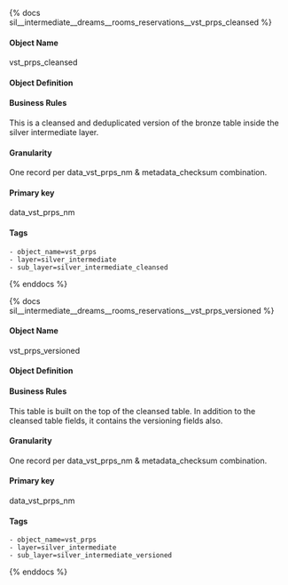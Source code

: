 {% docs sil__intermediate__dreams__rooms_reservations__vst_prps_cleansed %}

#### Object Name
vst_prps_cleansed

#### Object Definition


#### Business Rules
This is a cleansed and deduplicated version of the bronze table inside the silver intermediate layer.

#### Granularity
One record per data_vst_prps_nm & metadata_checksum combination.

#### Primary key
data_vst_prps_nm

#### Tags
    - object_name=vst_prps
    - layer=silver_intermediate
    - sub_layer=silver_intermediate_cleansed

{% enddocs %}

{% docs sil__intermediate__dreams__rooms_reservations__vst_prps_versioned %}

#### Object Name
vst_prps_versioned

#### Object Definition


#### Business Rules
This table is built on the top of the cleansed table. In addition to the cleansed table fields, it contains the versioning fields also.

#### Granularity
One record per data_vst_prps_nm & metadata_checksum combination.

#### Primary key
data_vst_prps_nm

#### Tags
    - object_name=vst_prps
    - layer=silver_intermediate
    - sub_layer=silver_intermediate_versioned

{% enddocs %}